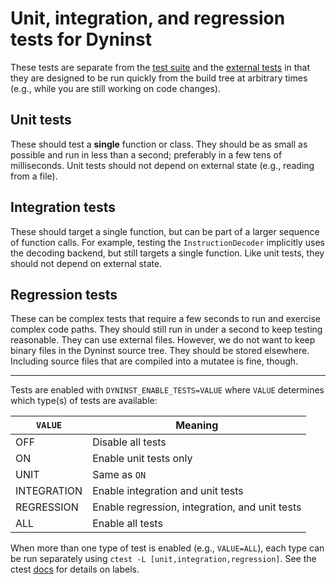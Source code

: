 # Unit, integration, and regression tests for Dyninst

These tests are separate from the [test suite](https://github.com/dyninst/testsuite) and the [external tests](https://github.com/dyninst/external-tests) in that they are designed to be run quickly from the build tree at arbitrary times (e.g., while you are still working on code changes).

## Unit tests

These should test a **single** function or class. They should be as small as possible and run in less than a second; preferably in a few tens of milliseconds. Unit tests should not depend on external state (e.g., reading from a file).

## Integration tests

These should target a single function, but can be part of a larger sequence of function calls. For example, testing the `InstructionDecoder` implicitly uses the decoding backend, but still targets a single function. Like unit tests, they should not depend on external state.

## Regression tests

These can be complex tests that require a few seconds to run and exercise complex code paths. They should still run in under a second to keep testing reasonable. They can use external files. However, we do not want to keep binary files in the Dyninst source tree. They should be stored elsewhere. Including source files that are compiled into a mutatee is fine, though.


---

Tests are enabled with `DYNINST_ENABLE_TESTS=VALUE` where `VALUE` determines which type(s) of tests are available:

| `VALUE` | Meaning |
|--------|--------|
| OFF | Disable all tests |
| ON | Enable unit tests only |
| UNIT | Same as `ON` |
| INTEGRATION | Enable integration and unit tests |
| REGRESSION | Enable regression, integration, and unit tests| 
| ALL | Enable all tests | 

When more than one type of test is enabled (e.g., `VALUE=ALL`), each type can be run separately using `ctest -L [unit,integration,regression]`. See the ctest [docs](https://cmake.org/cmake/help/latest/manual/ctest.1.html#cmdoption-ctest-L) for details on labels.